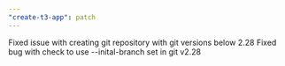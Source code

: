 ```yaml
---
"create-t3-app": patch
---
```


Fixed issue with creating git repository with git versions below 2.28
Fixed bug with check to use --inital-branch set in git v2.28
